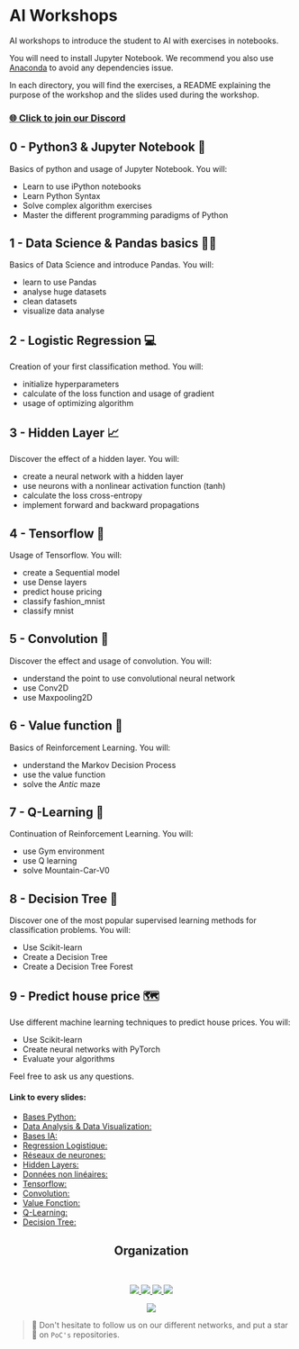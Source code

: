 # AI Workshops

AI workshops to introduce the student to AI with exercises in notebooks.

You will need to install Jupyter Notebook.
We recommend you also use [Anaconda](https://www.anaconda.com/distribution/) to avoid any dependencies issue.

In each directory, you will find the exercises, a README explaining the purpose of the workshop and the slides used during the workshop.

### [🌐 Click to join our Discord](https://discord.gg/Yqq2ADGDS7)

## 0 - Python3 & Jupyter Notebook 🐍

Basics of python and usage of Jupyter Notebook. You will:
- Learn to use iPython notebooks
- Learn Python Syntax
- Solve complex algorithm exercises
- Master the different programming paradigms of Python

## 1 - Data Science & Pandas basics 👨‍🔬
Basics of Data Science and introduce Pandas. You will:
- learn to use Pandas
- analyse huge datasets
- clean datasets
- visualize data analyse

## 2 - Logistic Regression :computer:
Creation of your first classification method. You will:
- initialize hyperparameters
- calculate of the loss function and usage of gradient
- usage of optimizing algorithm

## 3 - Hidden Layer :chart_with_upwards_trend:
Discover the effect of a hidden layer. You will:
- create a neural network with a hidden layer
- use neurons with a nonlinear activation function (tanh)
- calculate the loss cross-entropy
- implement forward and backward propagations

## 4 - Tensorflow :orange_book:
Usage of Tensorflow. You will:
- create a Sequential model
- use Dense layers
- predict house pricing
- classify fashion_mnist
- classify mnist

## 5 - Convolution :black_square_button:
Discover the effect and usage of convolution. You will:
- understand the point to use convolutional neural network
- use Conv2D
- use Maxpooling2D

## 6 - Value function :house_with_garden:
Basics of Reinforcement Learning. You will:
- understand the Markov Decision Process
- use the value function
- solve the *Antic* maze

## 7 - Q-Learning 🚙
Continuation of Reinforcement Learning. You will:
- use Gym environment
- use Q learning
- solve Mountain-Car-V0

## 8 - Decision Tree :evergreen_tree:
Discover one of the most popular supervised learning methods for classification problems. You will:
- Use Scikit-learn
- Create a Decision Tree
- Create a Decision Tree Forest

## 9 - Predict house price 🗺️
Use different machine learning techniques to predict house prices. You will:
- Use Scikit-learn
- Create neural networks with PyTorch
- Evaluate your algorithms

Feel free to ask us any questions.

#### Link to every slides:

- [Bases Python:](https://docs.google.com/presentation/d/1pcIwhpaE8DIS47WJjhXEbS0UCTLH5rA_gf3pE6iMB5A/edit?usp=sharing)
- [Data Analysis & Data Visualization:](https://docs.google.com/presentation/d/1Ib0v-utClIE7NmevnEupjWspj17OjX0qYI338D1cUZw/edit?usp=sharing)
- [Bases IA:](https://drive.google.com/file/d/125KpOeQkCcQDvz07naxenn_eEN0FUwfi/view?usp=sharing)
- [Regression Logistique:](https://docs.google.com/presentation/d/1NMEmuURgo5cJTmHlS5T6E25yqqirFsrbhn8T0p1EODM/edit?usp=sharing)
- [Réseaux de neurones:](https://drive.google.com/file/d/1X44I3y7ZUlvbXAr0-3PbTiwAxCkId4dL/view?usp=sharing)
- [Hidden Layers:](https://docs.google.com/presentation/d/1su1fRQnxV8pCCseJcuMlo_MugO-XjeuUthj1QkLEmuc/edit?usp=sharing)
- [Données non linéaires:](https://drive.google.com/file/d/1kj_TQVw2IN0jg9ud0gDGAZrn_7bE9FUo/view?usp=sharing)
- [Tensorflow:](https://slides.com/thytu/tensorflow)
- [Convolution:](https://slides.com/thytu/convolution)
- [Value Fonction:](https://slides.com/thytu/convolution-4345ab)
- [Q-Learning:](https://docs.google.com/presentation/d/e/2PACX-1vSqnpJk__EsN3RMD9h7FSnQ_34ptWKz8dm7kaO706iKP9QRGKUUxRS5wA9cSyAVn_6hJeFC9B-QB73j/pub?start=false&loop=false&delayms=3000&slide=id.gb0f3ace1ca_0_29)
- [Decision Tree:](https://docs.google.com/presentation/d/1q0IINebjrKyc1Nk3GkyL3OjLaXTn_vJ4/present?rtpof=true&sd=true&slide=id.p1)

<h2 align=center>
Organization
</h2>
<br/>
<p align='center'>
    <a href="https://www.linkedin.com/company/pocinnovation/mycompany/">
        <img src="https://img.shields.io/badge/LinkedIn-0077B5?style=for-the-badge&logo=linkedin&logoColor=white">
    </a>
    <a href="https://www.instagram.com/pocinnovation/">
        <img src="https://img.shields.io/badge/Instagram-E4405F?style=for-the-badge&logo=instagram&logoColor=white">
    </a>
    <a href="https://twitter.com/PoCInnovation">
        <img src="https://img.shields.io/badge/Twitter-1DA1F2?style=for-the-badge&logo=twitter&logoColor=white">
    </a>
    <a href="https://discord.com/invite/Yqq2ADGDS7">
        <img src="https://img.shields.io/badge/Discord-7289DA?style=for-the-badge&logo=discord&logoColor=white">
    </a>
</p>
<p align=center>
    <a href="https://www.poc-innovation.fr/">
        <img src="https://img.shields.io/badge/WebSite-1a2b6d?style=for-the-badge&logo=GitHub Sponsors&logoColor=white">
    </a>
</p>

> :rocket: Don't hesitate to follow us on our different networks, and put a star 🌟 on `PoC's` repositories.
